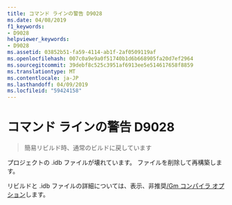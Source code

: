 ```yaml
---
title: コマンド ラインの警告 D9028
ms.date: 04/08/2019
f1_keywords:
- D9028
helpviewer_keywords:
- D9028
ms.assetid: 03852b51-fa59-4114-ab1f-2af0509119af
ms.openlocfilehash: 007c0a9e9a0f51740b1d6b668905fa20d7ef2964
ms.sourcegitcommit: 39debf8c525c3951af6913ee5e514617658f8859
ms.translationtype: MT
ms.contentlocale: ja-JP
ms.lasthandoff: 04/09/2019
ms.locfileid: "59424158"
---
```

# <a name="command-line-warning-d9028"></a>コマンド ラインの警告 D9028

> 簡易リビルド時、通常のビルドに戻しています

プロジェクトの .idb ファイルが壊れています。 ファイルを削除して再構築します。

リビルドと .idb ファイルの詳細については、表示、非推奨[/Gm コンパイラ オプション](../../build/reference/gm-enable-minimal-rebuild.md)します。